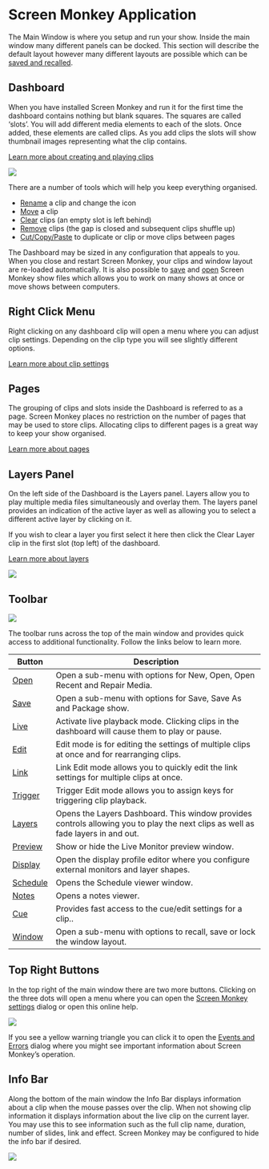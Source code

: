 # Screen Monkey Application

The Main Window is where you setup and run your show. Inside the main window many different panels can be docked. This section will describe the default layout however many different layouts are possible which can be [saved and recalled](toolbar/window.md).

## Dashboard
When you have installed Screen Monkey and run it for the first time the dashboard contains nothing but blank squares. The squares are called ‘slots’. You will add different media elements to each of the slots. Once added, these elements are called clips. As you add clips the slots will show thumbnail images representing what the clip contains. 

[Learn more about creating and playing clips](CreatingClips.md)

![](../../images/mainwindow-halfsize.png)

There are a number of tools which will help you keep everything organised.

- [Rename](clipSettings/rename.md) a clip and change the icon
- [Move](toolbar/edit.md) a clip
- [Clear](clipSettings/clear.md) clips (an empty slot is left behind) 
- [Remove](clipSettings/remove.md) clips (the gap is closed and subsequent clips shuffle up)
- [Cut/Copy/Paste](clipSettings/cutCopyPaste.md) to duplicate or clip or move clips between pages

The Dashboard may be sized in any configuration that appeals to you. When you close and restart Screen Monkey, your clips and window layout are re-loaded automatically. It is also possible to [save](toolbar/save.md) and [open](toolbar/open.md) Screen Monkey show files which allows you to work on many shows at once or move shows between computers.

## Right Click Menu
Right clicking on any dashboard clip will open a menu where you can adjust clip settings. Depending on the clip type you will see slightly different options. 

[Learn more about clip settings](clipSettings/clipSettings.md)

## Pages
The grouping of clips and slots inside the Dashboard is referred to as a page. 
Screen Monkey places no restriction on the number of pages that may be used to store clips. Allocating clips to different pages is a great way to keep your show organised.

[Learn more about pages](pages.md)

## Layers Panel
On the left side of the Dashboard is the Layers panel. Layers allow you to play multiple media files simultaneously and overlay them. The layers panel provides an indication of the active layer as well as allowing you to select a different active layer by clicking on it.

If you wish to clear a layer you first select it here then click the Clear Layer clip in the first slot (top left) of the dashboard.

[Learn more about layers](layers.md)

![](../../images/layers-panel.png)

## Toolbar
![](../../images/toolbar.png)

The toolbar runs across the top of the main window and provides quick access to additional functionality. Follow the links below to learn more.

|Button|Description|
|-|-|
|[Open](toolbar/open.md)        |Open a sub-menu with options for New, Open, Open Recent and Repair Media.|
|[Save](toolbar/save.md)        |Open a sub-menu with options for Save, Save As and Package show.|
|[Live](toolbar/live.md)        |Activate live playback mode. Clicking clips in the dashboard will cause them to play or pause.|
|[Edit](toolbar/edit.md)        |Edit mode is for editing the settings of multiple clips at once and for rearranging clips.|
|[Link](toolbar/link.md)        |Link Edit mode allows you to quickly edit the link settings for multiple clips at once.|
|[Trigger](toolbar/trigger.md)  |Trigger Edit mode allows you to assign keys for triggering clip playback.|
|[Layers](toolbar/layers.md)    |Opens the Layers Dashboard. This window provides controls allowing you to play the next clips as well as fade layers in and out.|
|[Preview](toolbar/preview.md)  |Show or hide the Live Monitor preview window.|
|[Display](toolbar/display.md)  |Open the display profile editor where you configure external monitors and layer shapes.|
|[Schedule](toolbar/schedule.md)|Opens the Schedule viewer window.|
|[Notes](toolbar/notes.md)      |Opens a notes viewer.|
|[Cue](toolbar/cue.md)          |Provides fast access to the cue/edit settings for a clip..|
|[Window](toolbar/window.md)    |Open a sub-menu with options to recall, save or lock the window layout.|

## Top Right Buttons
In the top right of the main window there are two more buttons. Clicking on the three dots will open a menu where you can open the [Screen Monkey settings](Settings/Settings.md) dialog or open this online help.

![](../../images/errorIcon.PNG)

If you see a yellow warning triangle you can click it to open the [Events and Errors](EventsAndErrors.md) dialog where you might see important information about Screen Monkey’s operation.

## Info Bar
Along the bottom of the main window the Info Bar displays information about a clip when the mouse passes over the clip. When not showing clip information it displays information about the live clip on the current layer. You may use this to see information such as the full clip name, duration, number of slides, link and effect. Screen Monkey may be configured to hide the info bar if desired.

![](../../images/mainwindow-infobar.png)
